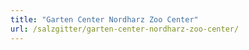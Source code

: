 ```yaml
---
title: "Garten Center Nordharz Zoo Center"
url: /salzgitter/garten-center-nordharz-zoo-center/
---
```

